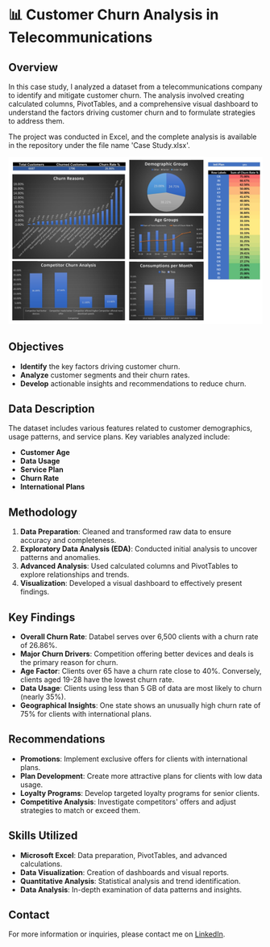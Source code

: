 # 📊 Customer Churn Analysis in Telecommunications

## Overview
In this case study, I analyzed a dataset from a telecommunications company to identify and mitigate customer churn. The analysis involved creating calculated columns, PivotTables, and a comprehensive visual dashboard to understand the factors driving customer churn and to formulate strategies to address them.

The project was conducted in Excel, and the complete analysis is available in the repository under the file name 'Case Study.xlsx'.

![Analysis Image](https://github.com/jeanpaulomv/Analyzing-Customer-Churn-Case-Study-at-DataCamp/blob/main/Image%20Case%20Study.jpg?raw=true)

## Objectives
- **Identify** the key factors driving customer churn.
- **Analyze** customer segments and their churn rates.
- **Develop** actionable insights and recommendations to reduce churn.

## Data Description
The dataset includes various features related to customer demographics, usage patterns, and service plans. Key variables analyzed include:
- **Customer Age**
- **Data Usage**
- **Service Plan**
- **Churn Rate**
- **International Plans**

## Methodology
1. **Data Preparation**: Cleaned and transformed raw data to ensure accuracy and completeness.
2. **Exploratory Data Analysis (EDA)**: Conducted initial analysis to uncover patterns and anomalies.
3. **Advanced Analysis**: Used calculated columns and PivotTables to explore relationships and trends.
4. **Visualization**: Developed a visual dashboard to effectively present findings.

## Key Findings
- **Overall Churn Rate**: Databel serves over 6,500 clients with a churn rate of 26.86%.
- **Major Churn Drivers**: Competition offering better devices and deals is the primary reason for churn.
- **Age Factor**: Clients over 65 have a churn rate close to 40%. Conversely, clients aged 19-28 have the lowest churn rate.
- **Data Usage**: Clients using less than 5 GB of data are most likely to churn (nearly 35%).
- **Geographical Insights**: One state shows an unusually high churn rate of 75% for clients with international plans.

## Recommendations
- **Promotions**: Implement exclusive offers for clients with international plans.
- **Plan Development**: Create more attractive plans for clients with low data usage.
- **Loyalty Programs**: Develop targeted loyalty programs for senior clients.
- **Competitive Analysis**: Investigate competitors' offers and adjust strategies to match or exceed them.

## Skills Utilized
- **Microsoft Excel**: Data preparation, PivotTables, and advanced calculations.
- **Data Visualization**: Creation of dashboards and visual reports.
- **Quantitative Analysis**: Statistical analysis and trend identification.
- **Data Analysis**: In-depth examination of data patterns and insights.

## Contact
For more information or inquiries, please contact me on [LinkedIn](https://linkedin.com/in/jeanpaulomv/).
